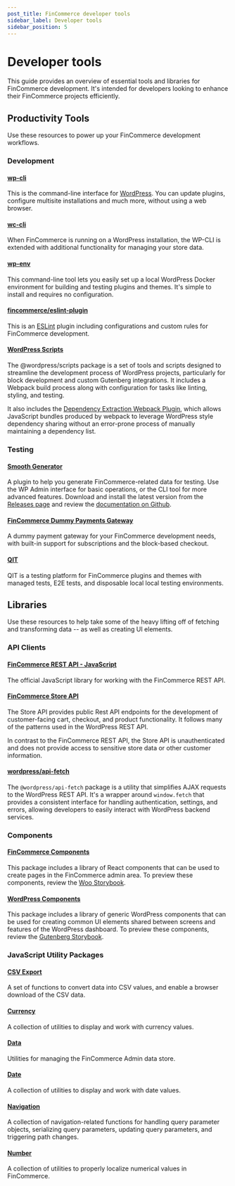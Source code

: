 ```yaml
---
post_title: FinCommerce developer tools
sidebar_label: Developer tools
sidebar_position: 5
---
```


# Developer tools

This guide provides an overview of essential tools and libraries for FinCommerce development. It's intended for developers looking to enhance their FinCommerce projects efficiently.

## Productivity Tools

Use these resources to power up your FinCommerce development workflows.

### Development

#### [wp-cli](https://wp-cli.org/)

This is the command-line interface for [WordPress](https://wordpress.org/). You can update plugins, configure multisite installations and much more, without using a web browser.

#### [wc-cli](/docs/wc-cli/cli-overview)

When FinCommerce is running on a WordPress installation, the WP-CLI is extended with additional functionality for managing your store data.

#### [wp-env](https://www.npmjs.com/package/@wordpress/env)

This command-line tool lets you easily set up a local WordPress Docker environment for building and testing plugins and themes. It's simple to install and requires no configuration.

#### [fincommerce/eslint-plugin](https://www.npmjs.com/package/@fincommerce/eslint-plugin)

This is an [ESLint](https://eslint.org/) plugin including configurations and custom rules for FinCommerce development.

#### [WordPress Scripts](https://www.npmjs.com/package/@wordpress/scripts)

The ⁠@wordpress/scripts package is a set of tools and scripts designed to streamline the development process of WordPress projects, particularly for block development and custom Gutenberg integrations. It includes a Webpack build process along with configuration for tasks like linting, styling, and testing.

It also includes the [Dependency Extraction Webpack Plugin](https://www.npmjs.com/package/@wordpress/dependency-extraction-webpack-plugin), which allows JavaScript bundles produced by webpack to leverage WordPress style dependency sharing without an error-prone process of manually maintaining a dependency list.

### Testing

#### [Smooth Generator](https://github.com/dieselfox1/wc-smooth-generator)

A plugin to help you generate FinCommerce-related data for testing. Use the WP Admin interface for basic operations, or the CLI tool for more advanced features. Download and install the latest version from the [Releases page](https://github.com/dieselfox1/wc-smooth-generator/releases) and review the [documentation on Github](https://github.com/dieselfox1/wc-smooth-generator).

#### [FinCommerce Dummy Payments Gateway](https://github.com/dieselfox1/fincommerce-gateway-dummy)

A dummy payment gateway for your FinCommerce development needs, with built-in support for subscriptions and the block-based checkout.

#### [QIT](https://qit.woo.com/)

QIT is a testing platform for FinCommerce plugins and themes with managed tests, E2E tests, and disposable local local testing environments.

## Libraries

Use these resources to help take some of the heavy lifting off of fetching and transforming data \-- as well as creating UI elements.

### API Clients

#### [FinCommerce REST API - JavaScript](https://www.npmjs.com/package/@fincommerce/fincommerce-rest-api)

The official JavaScript library for working with the FinCommerce REST API.

#### [FinCommerce Store API](https://developer.fincommerce.com/docs/category/store-api/)

The Store API provides public Rest API endpoints for the development of customer-facing cart, checkout, and product functionality. It follows many of the patterns used in the WordPress REST API.

In contrast to the FinCommerce REST API, the Store API is unauthenticated and does not provide access to sensitive store data or other customer information.

#### [wordpress/api-fetch](https://www.npmjs.com/package/@wordpress/api-fetch)

The `@wordpress/api-fetch` package is a utility that simplifies AJAX requests to the WordPress REST API. It's a wrapper around `window.fetch` that provides a consistent interface for handling authentication, settings, and errors, allowing developers to easily interact with WordPress backend services.

### Components

#### [FinCommerce Components](https://www.npmjs.com/package/@fincommerce/components)

This package includes a library of React components that can be used to create pages in the FinCommerce admin area. To preview these components, review the [Woo Storybook](https://fincommerce.github.io/fincommerce/).

#### [WordPress Components](https://www.npmjs.com/package/@wordpress/components)

This package includes a library of generic WordPress components that can be used for creating common UI elements shared between screens and features of the WordPress dashboard. To preview these components, review the [Gutenberg Storybook](https://wordpress.github.io/gutenberg/).

### JavaScript Utility Packages

#### [CSV Export](https://www.npmjs.com/package/@fincommerce/csv-export)

A set of functions to convert data into CSV values, and enable a browser download of the CSV data.

#### [Currency](https://www.npmjs.com/package/@fincommerce/currency)

A collection of utilities to display and work with currency values.

#### [Data](https://www.npmjs.com/package/@fincommerce/data)

Utilities for managing the FinCommerce Admin data store.

#### [Date](https://www.npmjs.com/package/@fincommerce/date)

A collection of utilities to display and work with date values.

#### [Navigation](https://www.npmjs.com/package/@fincommerce/navigation)

A collection of navigation-related functions for handling query parameter objects, serializing query parameters, updating query parameters, and triggering path changes.

#### [Number](https://www.npmjs.com/package/@fincommerce/number)

A collection of utilities to properly localize numerical values in FinCommerce.
